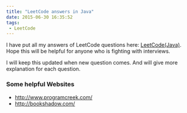 ```yaml
---
title: "LeetCode answers in Java"
date: 2015-06-30 16:35:52
tags:
 - LeetCode
---
```

I have put all my answers of LeetCode questions here: [LeetCode(Java)](https://hzhou.me/LeetCode/). Hope this will be helpful for anyone who is fighting with interviews.
<!-- more -->

I will keep this updated when new question comes. And will give more explanation for each question.

### Some helpful Websites
* http://www.programcreek.com/
* http://bookshadow.com/
